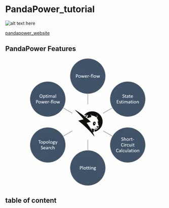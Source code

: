 # PandaPower_tutorial

![alt text here](https://www.solarserver.de/wp-content/uploads/LogoPandapower.jpg "Title: pandapower logo")

[pandapower_website](http://www.pandapower.org/)


## PandaPower Features
![alt text here](https://github.com/mahmoudta74/PandaPower_tutorial/blob/master/panda.png "Title: pandapower logo")


## table of content
